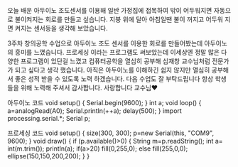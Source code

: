 오늘 배운 아두이노 조도센서를 이용해 일반 가정집에 접목하여 밖이 어두워지면 자동으로 불이켜지는 회로를 만들고 싶습니다. 지붕 위에 달아 아침일땐 불이
꺼지고 어두워 지면 켜지는 센서등을 생각해 보았습니다.

3주차 창의공학 수업으로 아두이노 조도 센서를 이용한 회로를 만들어봤는데 아두이노의 흥미를 느꼈습니다. 프로세싱 이라는 프로그램도 써보았는데 이세상엔
정말 많은 다양한 프로그램이 있단걸 느꼈고 컴퓨터공학을 열심히 공부해 심재창 교수님처럼 전문가가 되고 싶다고 생각 했습니다. 아직은 아두이노를 이해하긴
쉽지 않지만 열심히 공부해서 좋은 성적 받을 수 있도록 노력 하겠습니다. 다음 수업도 잘 부탁드립니다 항상 학생들을 위해 노력해 주셔서 감사합니다.
사랑합니다 교수님♥

아두이노 코드
void setup()
{
  Serial.begin(9600);
}
int a;
void loop()
{
  a=analogRead(A0);
  Serial.println(++a);
  delay(500);
}
import processing.serial.*;
Serial p;

프로세싱 코드
void setup()
{
  size(300, 300);
  p=new Serial(this, "COM9", 9600);
}
void draw() {
  if (p.available()>0) {
    String m=p.readString();
    int a= int(m.trim());
    println(a);
    if(a>20) fill(0,255,0);
    else fill(255,0,0);
    ellipse(150,150,200,200);
  }
}
